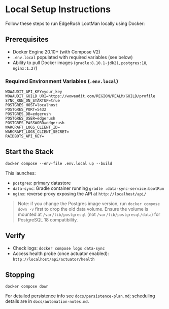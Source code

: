 # Local Setup Instructions

Follow these steps to run EdgeRush LootMan locally using Docker:

## Prerequisites
- Docker Engine 20.10+ (with Compose V2)
- `.env.local` populated with required variables (see below)
- Ability to pull Docker images (`gradle:8.10.1-jdk21`, `postgres:18`, `nginx:1.27`)

### Required Environment Variables (`.env.local`)
```
WOWAUDIT_API_KEY=your_key
WOWAUDIT_GUILD_URI=https://wowaudit.com/REGION/REALM/GUILD/profile
SYNC_RUN_ON_STARTUP=true
POSTGRES_HOST=localhost
POSTGRES_PORT=5432
POSTGRES_DB=edgerush
POSTGRES_USER=edgerush
POSTGRES_PASSWORD=edgerush
WARCRAFT_LOGS_CLIENT_ID=
WARCRAFT_LOGS_CLIENT_SECRET=
RAIDBOTS_API_KEY=
```

## Start the Stack
```
docker compose --env-file .env.local up --build
```
This launches:
- `postgres`: primary datastore
- `data-sync`: Gradle container running `gradle :data-sync-service:bootRun`
- `nginx`: reverse proxy exposing the API at `http://localhost/api/`

> Note: if you change the Postgres image version, run `docker compose down -v` first to drop the old data volume. Ensure the volume is mounted at `/var/lib/postgresql` (not `/var/lib/postgresql/data`) for PostgreSQL 18 compatibility.

## Verify
- Check logs: `docker compose logs data-sync`
- Access health probe (once actuator enabled): `http://localhost/api/actuator/health`

## Stopping
```
docker compose down
```

For detailed persistence info see `docs/persistence-plan.md`; scheduling details are in `docs/automation-notes.md`.
